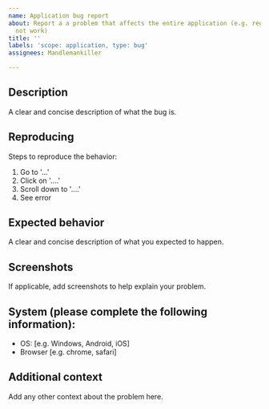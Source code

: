 ```yaml
---
name: Application bug report
about: Report a a problem that affects the entire application (e.g. registration does
  not work)
title: ''
labels: 'scope: application, type: bug'
assignees: Mandlemankiller

---
```


## Description
A clear and concise description of what the bug is.

## Reproducing
Steps to reproduce the behavior:
1. Go to '...'
2. Click on '....'
3. Scroll down to '....'
4. See error

## Expected behavior
A clear and concise description of what you expected to happen.

## Screenshots
If applicable, add screenshots to help explain your problem.

## System (please complete the following information):
 - OS: [e.g. Windows, Android, iOS]
 - Browser [e.g. chrome, safari]

## Additional context
Add any other context about the problem here.
